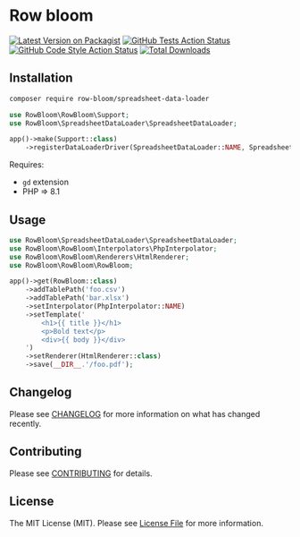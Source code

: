 # Row bloom

[![Latest Version on Packagist](https://img.shields.io/packagist/v/row-bloom/spreadsheet-data-loader.svg?style=flat-square)](https://packagist.org/packages/row-bloom/spreadsheet-data-loader)
[![GitHub Tests Action Status](https://img.shields.io/github/actions/workflow/status/row-bloom/spreadsheet-data-loader/run-tests.yml?branch=main&label=tests&style=flat-square)](https://github.com/row-bloom/spreadsheet-data-loader/actions?query=workflow%3Arun-tests+branch%3Amain)
[![GitHub Code Style Action Status](https://img.shields.io/github/actions/workflow/status/row-bloom/spreadsheet-data-loader/fix-php-code-style-issues.yml?branch=main&label=code%20style&style=flat-square)](https://github.com/row-bloom/spreadsheet-data-loader/actions?query=workflow%3A"Fix+PHP+code+style+issues"+branch%3Amain)
[![Total Downloads](https://img.shields.io/packagist/dt/row-bloom/spreadsheet-data-loader.svg?style=flat-square)](https://packagist.org/packages/row-bloom/spreadsheet-data-loader)

## Installation

```bash
composer require row-bloom/spreadsheet-data-loader
```

```php
use RowBloom\RowBloom\Support;
use RowBloom\SpreadsheetDataLoader\SpreadsheetDataLoader;

app()->make(Support::class)
    ->registerDataLoaderDriver(SpreadsheetDataLoader::NAME, SpreadsheetDataLoader::class);
```

Requires:

- `gd` extension
- PHP => 8.1

## Usage

```php
use RowBloom\SpreadsheetDataLoader\SpreadsheetDataLoader;
use RowBloom\RowBloom\Interpolators\PhpInterpolator;
use RowBloom\RowBloom\Renderers\HtmlRenderer;
use RowBloom\RowBloom\RowBloom;

app()->get(RowBloom::class)
    ->addTablePath('foo.csv')
    ->addTablePath('bar.xlsx')
    ->setInterpolator(PhpInterpolator::NAME)
    ->setTemplate('
        <h1>{{ title }}</h1>
        <p>Bold text</p>
        <div>{{ body }}</div>
    ')
    ->setRenderer(HtmlRenderer::class)
    ->save(__DIR__.'/foo.pdf');
```

## Changelog

Please see [CHANGELOG](CHANGELOG.md) for more information on what has changed recently.

## Contributing

Please see [CONTRIBUTING](CONTRIBUTING.md) for details.

## License

The MIT License (MIT). Please see [License File](LICENSE.md) for more information.
